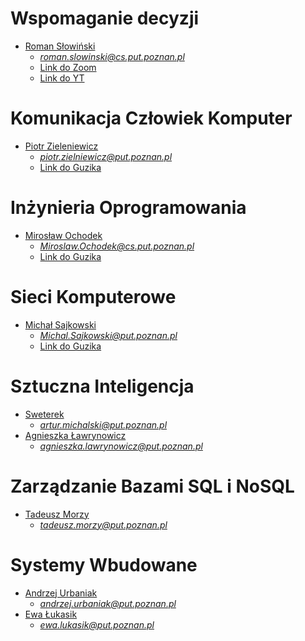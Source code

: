 # Wspomaganie decyzji
- [Roman Słowiński]() 
   - *roman.slowinski@cs.put.poznan.pl*
   - [Link do Zoom](https://us02web.zoom.us/j/85460484417?pwd=NXpuckN3cFRKU1lwa1VLc0VoS09yQT09&uname=Piotr%20Tylczy%C5%84ski)
   - [Link do YT](https://www.youtube.com/playlist?list=PLMkIxFYizNdErj-p4leyAAZlrzIt83qja)
   
# Komunikacja Człowiek Komputer
- [Piotr Zieleniewicz]() 
   - *piotr.zielniewicz@put.poznan.pl*
   - [Link do Guzika](https://ekursy.put.poznan.pl/mod/bigbluebuttonbn/view.php?id=240728)
   
# Inżynieria Oprogramowania
- [Mirosław Ochodek]() 
   - *Miroslaw.Ochodek@cs.put.poznan.pl*
   - [Link do Guzika](https://ekursy.put.poznan.pl/mod/bigbluebuttonbn/view.php?id=470657)

# Sieci Komputerowe
- [Michał Sajkowski](https://www.cs.put.poznan.pl/msajkowski/for-students/)  
   - *Michal.Sajkowski@put.poznan.pl*
   - [Link do Guzika](https://moodle.put.poznan.pl/course/view.php?id=4944)

# Sztuczna Inteligencja
- [Sweterek](http://www.cs.put.poznan.pl/amichalski/si.dzienne/index.html) 
   - *artur.michalski@put.poznan.pl*
- [Agnieszka Ławrynowicz](http://www.cs.put.poznan.pl/si/) 
   - *agnieszka.lawrynowicz@put.poznan.pl*

# Zarządzanie Bazami SQL i NoSQL
- [Tadeusz Morzy]() 
   - *tadeusz.morzy@put.poznan.pl*

# Systemy Wbudowane
- [Andrzej Urbaniak]() 
   - *andrzej.urbaniak@put.poznan.pl*
- [Ewa Łukasik]() 
   - *ewa.lukasik@put.poznan.pl*
